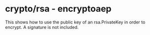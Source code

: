 # crypto/rsa - encryptoaep

This shows how to use the public key of an rsa.PrivateKey in order to encrypt. A signature is not included.
